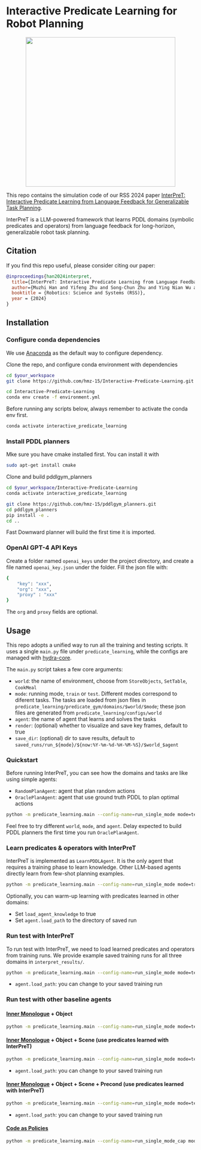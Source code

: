 # Interactive Predicate Learning for Robot Planning

<p align="center">
  <img width="400" src="assets/teaser.png">
</p>

This repo contains the simulation code of our RSS 2024 paper [InterPreT: Interactive Predicate Learning from Language Feedback for Generalizable Task Planning](https://arxiv.org/abs/2405.19758).

InterPreT is a LLM-powered framework that learns PDDL domains (symbolic predicates and operators) from language feedback for long-horizon, generalizable robot task planning.

## Citation

If you find this repo useful, please consider citing our paper:
```bibtex
@inproceedings{han2024interpret,
  title={InterPreT: Interactive Predicate Learning from Language Feedback for Generalizable Task Planning}, 
  author={Muzhi Han and Yifeng Zhu and Song-Chun Zhu and Ying Nian Wu and Yuke Zhu},
  booktitle = {Robotics: Science and Systems (RSS)},
  year = {2024}
}
```

## Installation

### Configure conda dependencies

We use [Anaconda](https://www.anaconda.com/) as the default way to configure dependency.

Clone the repo, and configure conda environment with dependencies

```bash
cd $your_workspace
git clone https://github.com/hmz-15/Interactive-Predicate-Learning.git

cd Interactive-Predicate-Learning
conda env create -f environment.yml
```

Before running any scripts below, always remember to activate the conda env first.

```bash
conda activate interactive_predicate_learning
```

### Install PDDL planners

Mke sure you have cmake installed first. You can install it with

```bash
sudo apt-get install cmake
```

Clone and build pddlgym_planners

```bash
cd $your_workspace/Interactive-Predicate-Learning
conda activate interactive_predicate_learning

git clone https://github.com/hmz-15/pddlgym_planners.git
cd pddlgym_planners
pip install -e .
cd ..
```

Fast Downward planner will build the first time it is imported.

### OpenAI GPT-4 API Keys

Create a folder named `openai_keys` under the project directory, and create a file named `openai_key.json` under the folder. Fill the json file with:

```bash
{
    "key": "xxx",
    "org": "xxx",
    "proxy" : "xxx"
}
```

The `org` and `proxy` fields are optional.

## Usage

This repo adopts a unified way to run all the training and testing scripts. It uses a single `main.py` file under `predicate_learning`, while the configs are managed with [hydra-core](https://hydra.cc/docs/intro/).

The `main.py` script takes a few core arguments:

- `world`: the name of environment, choose from `StoreObjects`, `SetTable`, `CookMeal`
- `mode`: running mode, `train` or `test`. Different modes correspond to diferent tasks. The tasks are loaded from json files in `predicate_learning/predicate_gym/domains/$world/$mode`; these json files are generated from `predicate_learning/configs/world`
- `agent`: the name of agent that learns and solves the tasks
- `render`: (optional) whether to visualize and save key frames, default to true
- `save_dir`: (optional) dir to save results, default to `saved_runs/run_${mode}/${now:%Y-%m-%d-%H-%M-%S}/$world_$agent`

### Quickstart

Before running InterPreT, you can see how the domains and tasks are like using simple agents:

- `RandomPlanAgent`: agent that plan random actions
- `OraclePlanAgent`: agent that use ground truth PDDL to plan optimal actions

```bash
python -m predicate_learning.main --config-name=run_single_mode mode=test world=StoreObjects render=true agent=OraclePlanAgent
```

Feel free to try different `world`, `mode`, and `agent`. Delay expected to build PDDL planners the first time you run `OraclePlanAgent`.

### Learn predicates & operators with InterPreT

InterPreT is implemented as `LearnPDDLAgent`. It is the only agent that requires a training phase to learn knowledge. Other LLM-based agents directly learn from few-shot planning examples.

```bash
python -m predicate_learning.main --config-name=run_single_mode mode=train world=StoreObjects render=true agent=LearnPDDLAgent
```

Optionally, you can warm-up learning with predicates learned in other domains:

- Set `load_agent_knowledge` to true
- Set `agent.load_path` to the directory of saved run

### Run test with InterPreT

To run test with InterPreT, we need to load learned predicates and operators from training runs. We provide example saved training runs for all three domains in `interpret_results/`.

```bash
python -m predicate_learning.main --config-name=run_single_mode mode=test world=StoreObjects agent=LearnPDDLAgent render=true agent.load_path=interpret_results/StoreObjects_LearnPDDLAgent
```

- `agent.load_path`: you can change to your saved training run

### Run test with other baseline agents

#### [Inner Monologue](https://innermonologue.github.io/) + Object

```bash
python -m predicate_learning.main --config-name=run_single_mode mode=test world=StoreObjects agent=LLMPlanAgent render=true agent.use_learned_predicates=false agent.use_few_shot_demos=true
```

#### [Inner Monologue](https://innermonologue.github.io/) + Object + Scene (use predicates learned with InterPreT)

```bash
python -m predicate_learning.main --config-name=run_single_mode mode=test world=StoreObjects agent=LLMPlanAgent render=true agent.load_path=interpret_results/StoreObjects_LearnPDDLAgent agent.use_few_shot_demos=true agent.use_both_text_and_predicates=true
```

- `agent.load_path`: you can change to your saved training run

#### [Inner Monologue](https://innermonologue.github.io/) + Object + Scene + Precond (use predicates learned with InterPreT)

```bash
python -m predicate_learning.main --config-name=run_single_mode mode=test world=StoreObjects agent=LLMPlanPrecondAgent render=true agent.load_path=interpret_results/StoreObjects_LearnPDDLAgent agent.use_few_shot_demos=true agent.use_both_text_and_predicates=true
```

- `agent.load_path`: you can change to your saved training run

#### [Code as Policies](https://code-as-policies.github.io/)

```bash
python -m predicate_learning.main --config-name=run_single_mode_cap mode=test world=StoreObjects agent=CaPAgent render=true
```
